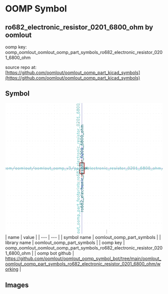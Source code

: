 # OOMP Symbol  
## ro682_electronic_resistor_0201_6800_ohm  by oomlout  
  
oomp key: oomp_oomlout_oomlout_oomp_part_symbols_ro682_electronic_resistor_0201_6800_ohm  
  
source repo at: [https://github.com/oomlout/oomlout_oomp_part_kicad_symbols](https://github.com/oomlout/oomlout_oomp_part_kicad_symbols)  
## Symbol  
  
[![working.png](working_600.png)](working.png)  
| name | value | 
| --- | --- | 
| symbol name | oomlout_oomp_part_symbols | 
| library name | oomlout_oomp_part_symbols | 
| oomp key | oomp_oomlout_oomlout_oomp_part_symbols_ro682_electronic_resistor_0201_6800_ohm | 
| oomp bot github | https://github.com/oomlout/oomlout_oomp_symbol_bot/tree/main/oomlout_oomlout_oomp_part_symbols_ro682_electronic_resistor_0201_6800_ohm/working | 
## Images  
